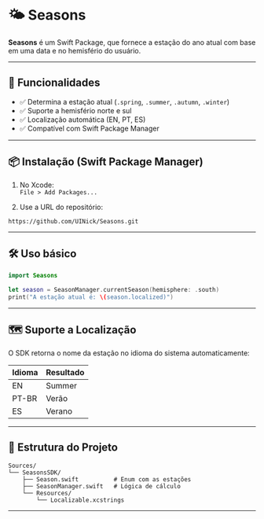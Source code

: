 # 🌤 Seasons

**Seasons** é um Swift Package, que fornece a estação do ano atual com base em uma data e no hemisfério do usuário.

---

## 🧭 Funcionalidades

- ✅ Determina a estação atual (`.spring`, `.summer`, `.autumn`, `.winter`)
- ✅ Suporte a hemisfério norte e sul
- ✅ Localização automática (EN, PT, ES)
- ✅ Compatível com Swift Package Manager

---

## 📦 Instalação (Swift Package Manager)

1. No Xcode:  
   `File > Add Packages...`

2. Use a URL do repositório:

```
https://github.com/UINick/Seasons.git
```

---

## 🛠 Uso básico

```swift
import Seasons

let season = SeasonManager.currentSeason(hemisphere: .south)
print("A estação atual é: \(season.localized)")
```

---

## 🗺 Suporte a Localização

O SDK retorna o nome da estação no idioma do sistema automaticamente:

| Idioma | Resultado |
|--------|-----------|
| EN     | Summer    |
| PT-BR  | Verão     |
| ES     | Verano    |

---

## 📁 Estrutura do Projeto

```
Sources/
└── SeasonsSDK/
    ├── Season.swift          # Enum com as estações
    ├── SeasonManager.swift   # Lógica de cálculo
    └── Resources/
        └── Localizable.xcstrings
```

---


